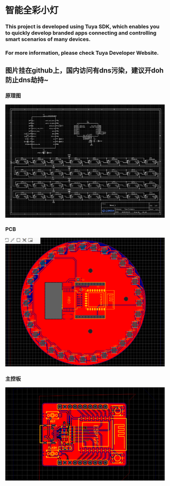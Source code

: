 
# 智能全彩小灯

### This project is developed using Tuya SDK, which enables you to quickly develop branded apps connecting and controlling smart scenarios of many devices.

### For more information, please check Tuya Developer Website.

## 图片挂在github上，国内访问有dns污染，建议开doh防止dns劫持~

### 原理图

![深度截图_选择区域_20210607141023.png](https://raw.githubusercontent.com/panyihang/Smart-RGB-light/master/images/%E6%B7%B1%E5%BA%A6%E6%88%AA%E5%9B%BE_%E9%80%89%E6%8B%A9%E5%8C%BA%E5%9F%9F_20210607141023.png)

### PCB
![深度截图_选择区域_20210607141035.png](https://raw.githubusercontent.com/panyihang/Smart-RGB-light/master/images/%E6%B7%B1%E5%BA%A6%E6%88%AA%E5%9B%BE_%E9%80%89%E6%8B%A9%E5%8C%BA%E5%9F%9F_20210607141035.png)

### 主控板
![深度截图_选择区域_20210607141058.png](https://raw.githubusercontent.com/panyihang/Smart-RGB-light/master/images/%E6%B7%B1%E5%BA%A6%E6%88%AA%E5%9B%BE_%E9%80%89%E6%8B%A9%E5%8C%BA%E5%9F%9F_20210607141058.png)
